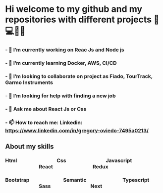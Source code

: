 # Hi welcome to my github and my repositories with different projects 👋 💻🧑‍💻

### - 🔭 I’m currently working on Reac Js and Node js
### - 🌱 I’m currently learning Docker, AWS, CI/CD
### - 👯 I’m looking to collaborate on project as Fiado, TourTrack, Garmo Instruments
### - 🤔 I’m looking for help with finding a new job
### - 💬 Ask me about React Js or Css
### - 📫 How to reach me: Linkedin: https://www.linkedin.com/in/gregory-oviedo-7495a0213/

## About my skills
### Html <img src="https://github.com/gregoryoviedo/portfolio/blob/main/assets/skills/html.png" width="16" />&nbsp;&nbsp;&nbsp;&nbsp;&nbsp;&nbsp;&nbsp;&nbsp;&nbsp;&nbsp;&nbsp;&nbsp;&nbsp;&nbsp;&nbsp;&nbsp;&nbsp;&nbsp;&nbsp;&nbsp;&nbsp;&nbsp;&nbsp;&nbsp;&nbsp;&nbsp;&nbsp;&nbsp;Css <img src="https://github.com/gregoryoviedo/portfolio/blob/main/assets/skills/css.png" width="16" />&nbsp;&nbsp;&nbsp;&nbsp;&nbsp;&nbsp;&nbsp;&nbsp;&nbsp;&nbsp;&nbsp;&nbsp;&nbsp;&nbsp;&nbsp;&nbsp;&nbsp;&nbsp;&nbsp;&nbsp;&nbsp;&nbsp;&nbsp;&nbsp;&nbsp;&nbsp;&nbsp;&nbsp;Javascript <img src="https://github.com/gregoryoviedo/portfolio/blob/main/assets/skills/javascript.png" width="16" />&nbsp;&nbsp;&nbsp;&nbsp;&nbsp;&nbsp;&nbsp;&nbsp;&nbsp;&nbsp;&nbsp;&nbsp;&nbsp;&nbsp;&nbsp;&nbsp;&nbsp;&nbsp;&nbsp;&nbsp;&nbsp;&nbsp;&nbsp;&nbsp;&nbsp;&nbsp;&nbsp;&nbsp;React <img src="https://github.com/gregoryoviedo/portfolio/blob/main/assets/skills/react.png" width="16" />&nbsp;&nbsp;&nbsp;&nbsp;&nbsp;&nbsp;&nbsp;&nbsp;&nbsp;&nbsp;&nbsp;&nbsp;&nbsp;&nbsp;&nbsp;&nbsp;&nbsp;&nbsp;&nbsp;&nbsp;&nbsp;&nbsp;&nbsp;&nbsp;&nbsp;&nbsp;&nbsp;&nbsp;Redux <img src="https://github.com/gregoryoviedo/portfolio/blob/main/assets/skills/redux.png" width="16" />

### Bootstrap <img src="https://github.com/gregoryoviedo/portfolio/blob/main/assets/skills/bootstrap.png" width="16" />&nbsp;&nbsp;&nbsp;&nbsp;&nbsp;&nbsp;&nbsp;&nbsp;&nbsp;&nbsp;&nbsp;&nbsp;&nbsp;&nbsp;&nbsp;&nbsp;&nbsp;&nbsp;&nbsp;&nbsp;&nbsp;&nbsp;&nbsp;Semantic <img src="https://github.com/gregoryoviedo/portfolio/blob/main/assets/skills/semantic.png" width="16" />&nbsp;&nbsp;&nbsp;&nbsp;&nbsp;&nbsp;&nbsp;&nbsp;&nbsp;&nbsp;&nbsp;&nbsp;&nbsp;&nbsp;&nbsp;&nbsp;&nbsp;&nbsp;&nbsp;&nbsp;&nbsp;&nbsp;&nbsp;&nbsp;&nbsp;Typescript <img src="https://github.com/gregoryoviedo/portfolio/blob/main/assets/skills/typescript.png" width="16" />&nbsp;&nbsp;&nbsp;&nbsp;&nbsp;&nbsp;&nbsp;&nbsp;&nbsp;&nbsp;&nbsp;&nbsp;&nbsp;&nbsp;&nbsp;&nbsp;&nbsp;&nbsp;&nbsp;&nbsp;&nbsp;&nbsp;&nbsp;&nbsp;&nbsp;&nbsp;&nbsp;&nbsp;Sass <img src="https://github.com/gregoryoviedo/portfolio/blob/main/assets/skills/sass.png" width="16" />&nbsp;&nbsp;&nbsp;&nbsp;&nbsp;&nbsp;&nbsp;&nbsp;&nbsp;&nbsp;&nbsp;&nbsp;&nbsp;&nbsp;&nbsp;&nbsp;&nbsp;&nbsp;&nbsp;&nbsp;&nbsp;&nbsp;&nbsp;&nbsp;&nbsp;&nbsp;&nbsp;&nbsp;Next <img src="https://github.com/gregoryoviedo/portfolio/blob/main/assets/skills/next.png" width="16" />

<!--
**gregoryoviedo/gregoryoviedo** is a ✨ _special_ ✨ repository because its `README.md` (this file) appears on your GitHub profile.

Here are some ideas to get you started:

- 😄 Pronouns: ...
- ⚡ Fun fact: ...
-->
